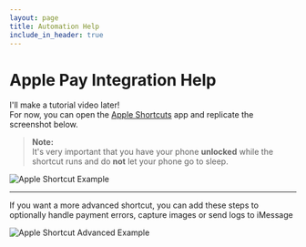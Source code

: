 ```yaml
---
layout: page
title: Automation Help
include_in_header: true
---
```


# Apple Pay Integration Help

I'll make a tutorial video later!  
For now, you can open the [Apple Shortcuts](https://apps.apple.com/us/app/shortcuts/id915249334) app and replicate the screenshot below.

> **Note:**  
> It's very important that you have your phone **unlocked** while the shortcut runs and do **not** let your phone go to sleep.

![Apple Shortcut Example](/travel-sort-expense-landing-page/assets/automationHelp/shortcut-help1.png)

---

If you want a more advanced shortcut, you can add these steps to optionally handle payment errors, capture images or send logs to iMessage

![Apple Shortcut Advanced Example](/travel-sort-expense-landing-page/assets/automationHelp/shortcut-advanced1.png)
